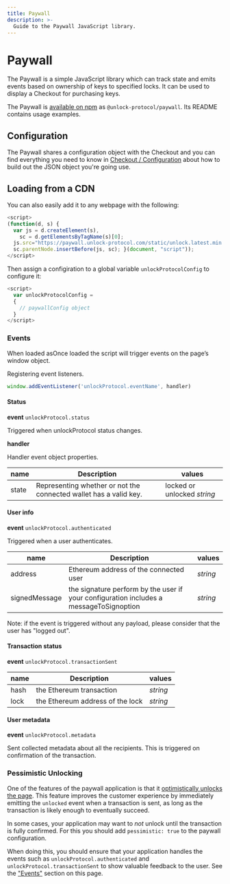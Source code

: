 ```yaml
---
title: Paywall
description: >-
  Guide to the Paywall JavaScript library.
---
```


# Paywall

The Paywall is a simple JavaScript library which can track state and emits events based on ownership of keys to specified locks. It can be used to display a Checkout for purchasing keys.

The Paywall is [available on npm](https://www.npmjs.com/package/@unlock-protocol/paywall) as `@unlock-protocol/paywall`. Its README contains usage examples.

## Configuration

The Paywall shares a configuration object with the Checkout and you can find everything you need to know in [Checkout / Configuration](/tools/checkout/configuration#the-paywallconfig-object) about how to build out the JSON object you're going use.

## Loading from a CDN

You can also easily add it to any webpage with the following:

```javascript
<script>
(function(d, s) {
  var js = d.createElement(s),
    sc = d.getElementsByTagName(s)[0];
  js.src="https://paywall.unlock-protocol.com/static/unlock.latest.min.js";
  sc.parentNode.insertBefore(js, sc); }(document, "script"));
</script>
```

Then assign a configiration to a global variable `unlockProtocolConfig` to configure it:

```javascript
<script>
  var unlockProtocolConfig =
  {
    // paywallConfig object
  }
</script>
```

### Events

When loaded asOnce loaded the script will trigger events on the page’s ​window​ object.

Registering event listeners.

```javascript
window.addEventListener('unlockProtocol.eventName', handler)
```

#### Status

**event** `unlockProtocol.status`

Triggered when unlockProtocol status changes.

**handler**

Handler event object properties.

| name  | Description                                                       | values                      |
| ----- | ----------------------------------------------------------------- | --------------------------- |
| state | Representing whether or not the connected wallet has a valid key. | locked or unlocked _string_ |

#### User info

**event** `unlockProtocol.authenticated`

Triggered when a user authenticates.

| name          | Description                                                                            | values   |
| ------------- | -------------------------------------------------------------------------------------- | -------- |
| address       | Ethereum address of the connected user                                                 | _string_ |
| signedMessage | the signature perform by the user if your configuration includes a messageToSignoption | _string_ |

Note: if the event is triggered without any payload, please consider that the user has "logged out".

#### Transaction status

**event** `unlockProtocol.transactionSent`

| name | Description                      | values   |
| ---- | -------------------------------- | -------- |
| hash | the Ethereum transaction         | _string_ |
| lock | the Ethereum address of the lock | _string_ |

#### User metadata

**event** `unlockProtocol.metadata`

Sent collected metadata about all the recipients. This is triggered on confirmation of the transaction.

### Pessimistic Unlocking

One of the features of the paywall application is that it [optimistically unlocks the page](https://unlock-protocol.com/blog/hello-optimistic-unlocking/). This feature improves the customer experience by immediately emitting the `unlocked` event when a transaction is sent, as long as the transaction is likely enough to eventually succeed.

In some cases, your application may want to _not_ unlock until the transaction is fully confirmed. For this you should add `pessimistic: true` to the paywall configuration.

When doing this, you should ensure that your application handles the events such as `unlockProtocol.authenticated` and `unlockProtocol.transactionSent` to show valuable feedback to the user. See the ["Events"](#events) section on this page.
